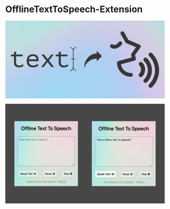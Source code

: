 # OfflineTextToSpeech-Extension

![](https://raw.githubusercontent.com/virejdasani/OfflineTextToSpeech-Extension/main/assets/banners/bannerBG.png)

![](https://raw.githubusercontent.com/virejdasani/OfflineTextToSpeech-Extension/main/assets/screenshots/Screenshot1.png)

<!-- ![](https://raw.githubusercontent.com/virejdasani/OfflineTextToSpeech-Extension/main/assets/screenshots/Screenshot%202021-09-12%20at%2011.41.41%20PM.png) -->
